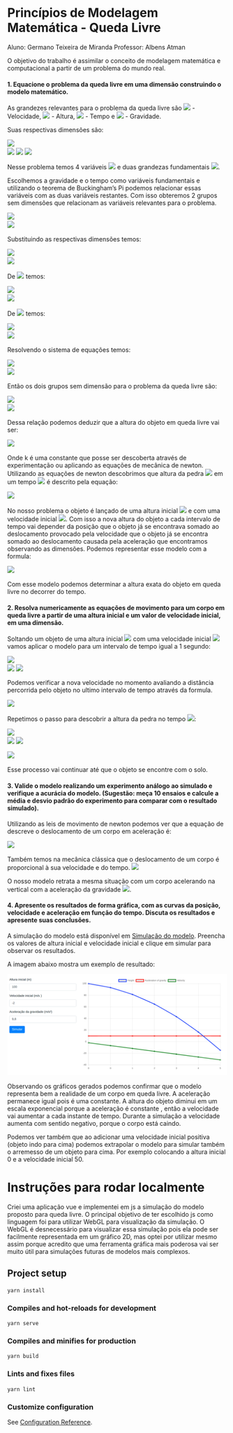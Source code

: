 # Princípios de Modelagem Matemática - Queda Livre
Aluno: Germano Teixeira de Miranda
Professor: Albens Atman

O objetivo do trabalho é assimilar o conceito de modelagem matemática e computacional a partir de um problema do mundo real.

#### 1. Equacione o problema da queda livre em uma dimensão construindo o modelo matemático.

As grandezes relevantes para o problema da queda livre são <img src="https://render.githubusercontent.com/render/math?math=V"> - Velocidade, <img src="https://render.githubusercontent.com/render/math?math=h"> - Altura, <img src="https://render.githubusercontent.com/render/math?math=t"> - Tempo e <img src="https://render.githubusercontent.com/render/math?math=g"> - Gravidade. 

Suas respectivas dimensões são:

<img src="https://render.githubusercontent.com/render/math?math=[V] = \frac L T "> \
<img src="https://render.githubusercontent.com/render/math?math=[h] = L ">
<img src="https://render.githubusercontent.com/render/math?math=[t] = T ">
<img src="https://render.githubusercontent.com/render/math?math=[g] = \frac L {T^2} ">

Nesse problema temos 4 variáveis <img src="https://render.githubusercontent.com/render/math?math=(V,h,t,g)"> e duas grandezas fundamentais <img src="https://render.githubusercontent.com/render/math?math=(T,L)">.

Escolhemos a gravidade e o tempo como variáveis fundamentais e utilizando o teorema de Buckingham’s Pi podemos relacionar essas variáveis com as duas variáveis restantes. Com isso obteremos 2 grupos sem dimensões que relacionam as variáveis relevantes para o problema.

<img src="https://render.githubusercontent.com/render/math?math=\prod_1 = V^{a_1} t^{b_1} g"> \
<img src="https://render.githubusercontent.com/render/math?math=\prod_2 = V^{a_2} t^{b_2} h">

Substituindo as respectivas dimensões temos:

<img src="https://render.githubusercontent.com/render/math?math=\prod_1 = (LT^{-2})^{a_1} T^{b_1} LT^{-1}"> \
<img src="https://render.githubusercontent.com/render/math?math=\prod_2 = (LT^{-2})^{a_2} T^{b_2} L"> 

De <img src="https://render.githubusercontent.com/render/math?math=\prod_1"> temos:

<img src="https://render.githubusercontent.com/render/math?math=L: a_1 %2B 1 = 0 "> \
<img src="https://render.githubusercontent.com/render/math?math=T: -2a_1 %2B b_1 - 1 = 0 ">

De <img src="https://render.githubusercontent.com/render/math?math=\prod_2"> temos:

<img src="https://render.githubusercontent.com/render/math?math=L: a_2 %2B 1 = 0 "> \
<img src="https://render.githubusercontent.com/render/math?math=T: -2a_2 %2B b_2 = 0 ">

Resolvendo o sistema de equações temos:

<img src="https://render.githubusercontent.com/render/math?math=a_1 = -1, b_1 = -1"> \
<img src="https://render.githubusercontent.com/render/math?math=a_2 = -1, b_2 = -2">

Então os dois grupos sem dimensão para o problema da queda livre são:

<img src="https://render.githubusercontent.com/render/math?math=\prod_1 = (\frac{v}{gt})"> \
<img src="https://render.githubusercontent.com/render/math?math=\prod_2 = (\frac{h}{gt^2})"> 

Dessa relação podemos deduzir que a altura do objeto em queda livre vai ser:

<img src="https://render.githubusercontent.com/render/math?math=h = k gt^2"> <br>

Onde k é uma constante que posse ser descoberta através de experimentação ou aplicando as equações de mecânica de newton. Utilizando as equações de newton descobrimos que altura da pedra <img src="https://render.githubusercontent.com/render/math?math=h"> em um tempo <img src="https://render.githubusercontent.com/render/math?math=t"> é descrito pela equação:

<img src="https://render.githubusercontent.com/render/math?math=h = \frac{1}{2}gt^2"> <br>

No nosso problema o objeto é lançado de uma altura inicial <img src="https://render.githubusercontent.com/render/math?math=h_0"> e com uma velocidade inicial <img src="https://render.githubusercontent.com/render/math?math=v_0">. Com isso a nova altura do objeto a cada intervalo de tempo vai depender da posição que o objeto já se encontrava somado ao deslocamento provocado pela velocidade que o objeto já se encontra somado ao deslocamento causada pela aceleração que encontramos observando as dimensões. Podemos representar esse modelo com a formula:

<img src="https://render.githubusercontent.com/render/math?math=h = h_0 %2B v_0t %2B \frac{1}{2}gt^2">

Com esse modelo podemos determinar a altura exata do objeto em queda livre no decorrer do tempo.

#### 2. Resolva numericamente as equações de movimento para um corpo em queda livre a partir de uma altura inicial e um valor de velocidade inicial, em uma dimensão. 

Soltando um objeto de uma altura inicial <img src="https://render.githubusercontent.com/render/math?math=h_0 = 100m"> com uma velocidade inicial <img src="https://render.githubusercontent.com/render/math?math=v_0 = -2m/s"> vamos aplicar o modelo para um intervalo de tempo igual a 1 segundo:

<img src="https://render.githubusercontent.com/render/math?math=h_1 = h_0 %2B v_0t %2B \frac{1}{2}gt^2"> \
<img src="https://render.githubusercontent.com/render/math?math=h_1 = 100 - 2*1 %2B \frac{1}{2}*(-9.8)*1">
<img src="https://render.githubusercontent.com/render/math?math=h_1 = 93.1 m">

Podemos verificar a nova velocidade no momento avaliando a distância percorrida pelo objeto no ultimo intervalo de tempo através da formula.

<img src="https://render.githubusercontent.com/render/math?math=v_1 = \frac{h_1 - h_0}{t} = \frac{93.1 - 100}{1} = -6.9 m/s">

Repetimos o passo para descobrir a altura da pedra no tempo <img src="https://render.githubusercontent.com/render/math?math=t = 2">:

<img src="https://render.githubusercontent.com/render/math?math=h_2 = h_1 %2B v_1t %2B \frac{1}{2}gt^2"> \
<img src="https://render.githubusercontent.com/render/math?math=h_2 = 93.1 - 6.9*1 %2B \frac{1}{2}*(-9.8)*1">
<img src="https://render.githubusercontent.com/render/math?math=h_2 = 81.3 m">

<img src="https://render.githubusercontent.com/render/math?math=v_2 = \frac{h_2 - h_1}{t} = \frac{81.3 - 93.1}{1} = -11.8 m/s">

Esse processo vai continuar até que o objeto se encontre com o solo.


#### 3. Valide o modelo realizando um experimento análogo ao simulado e verifique a acurácia do modelo. (Sugestão: meça 10 ensaios e calcule a média e desvio padrão do experimento para comparar com o resultado simulado).

Utilizando as leis de movimento de newton podemos ver que a equação de descreve o deslocamento de um corpo em aceleração é:

<img src="https://render.githubusercontent.com/render/math?math=S = \frac{1}{2}at^2"> 

Também temos na mecânica clássica que o deslocamento de um corpo é proporcional à sua velocidade e do tempo. 
<img src="https://render.githubusercontent.com/render/math?math=S = vt">

O nosso modelo retrata a mesma situação com um corpo acelerando na vertical com a aceleração da gravidade <img src="https://render.githubusercontent.com/render/math?math=g">.

#### 4. Apresente os resultados  de forma gráfica, com as curvas da posição, velocidade e aceleração em função do tempo. Discuta os resultados e  apresente suas conclusões.

A simulação do modelo está disponível em [Simulação do modelo](https://germanotm.github.io/free-fall/). Preencha os valores de altura inicial e velocidade inicial e clique em simular para observar os resultados.

A imagem abaixo mostra um exemplo de resultado:

![Simulação modelo](./public/simulacao.png)

Observando os gráficos gerados podemos confirmar que o modelo representa bem a realidade de um corpo em queda livre. A aceleração permanece igual pois é uma constante. A altura do objeto diminui em um escala exponencial porque a aceleração é constante , então a velocidade vai aumentar a cada instante de tempo. Durante a simulação a velocidade aumenta com sentido negativo, porque o corpo está caindo.

Podemos ver também que ao adicionar uma velocidade inicial positiva (objeto indo para cima) podemos extrapolar o modelo para simular também o arremesso de um objeto para cima. Por exemplo colocando a altura inicial 0 e a velocidade inicial 50.

# Instruções para rodar localmente

Criei uma aplicação vue e implementei em js a simulação do modelo proposto para queda livre. O principal objetivo de ter escolhido js como linguagem foi para utilizar WebGL para visualização da simulação. O WebGL é desnecessário para visualizar essa simulação pois ela pode ser facilmente representada em um gráfico 2D, mas optei por utilizar mesmo assim porque acredito que uma ferramenta gráfica mais poderosa vai ser muito útil para simulações futuras de modelos mais complexos. 

## Project setup
```
yarn install
```

### Compiles and hot-reloads for development
```
yarn serve
```

### Compiles and minifies for production
```
yarn build
```

### Lints and fixes files
```
yarn lint
```

### Customize configuration
See [Configuration Reference](https://cli.vuejs.org/config/).
